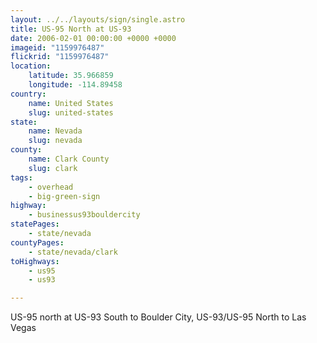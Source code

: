 ```yaml
---
layout: ../../layouts/sign/single.astro
title: US-95 North at US-93
date: 2006-02-01 00:00:00 +0000 +0000
imageid: "1159976487"
flickrid: "1159976487"
location:
    latitude: 35.966859
    longitude: -114.89458
country:
    name: United States
    slug: united-states
state:
    name: Nevada
    slug: nevada
county:
    name: Clark County
    slug: clark
tags:
    - overhead
    - big-green-sign
highway:
    - businessus93bouldercity
statePages:
    - state/nevada
countyPages:
    - state/nevada/clark
toHighways:
    - us95
    - us93

---
```

US-95 north at US-93 South to Boulder City, US-93/US-95 North to Las Vegas